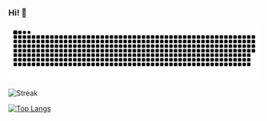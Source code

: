 ### Hi! 👋

![Snek!](https://raw.githubusercontent.com/Jacob1010-h/Jacob1010-h/output/github-contribution-grid-snake-dark.svg#gh-dark-mode-only)


![Streak](https://streak-stats.demolab.com?user=Jacob1010-h&theme=tokyonight&mode=weekly&border=DD2BC7)


[![Top Langs](https://github-readme-stats.vercel.app/api/top-langs/?username=Jacob1010-h&layout=compact&theme=tokyonight&size=2)](https://github.com/anuraghazra/github-readme-stats)
<!--
**Jacob1010-h/Jacob1010-h** is a ✨ _special_ ✨ repository because its `README.md` (this file) appears on your GitHub profile.

Here are some ideas to get you started:

- 🔭 I’m currently working on ...
- 🌱 I’m currently learning ...
- 👯 I’m looking to collaborate on ...
- 🤔 I’m looking for help with ...
- 💬 Ask me about ...
- 📫 How to reach me: ...
- 😄 Pronouns: ...
- ⚡ Fun fact: ...
-->


